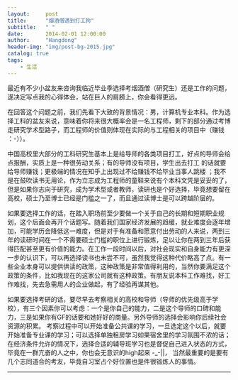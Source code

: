 ```yaml
---
layout:     post
title:      "烟酒僧遇到打工狗"
subtitle:   " "
date:       2014-02-01 12:00:00
author:     "Hangdong"
header-img: "img/post-bg-2015.jpg"
catalog: true
tags:
    - 生活
---
```


 最近有不少小盆友来咨询我临近毕业季选择考烟酒僧（研究生）还是工作的问题，遂决定写点我的心得体会，站在巨人的肩膀上，你会看得更远。

在回答这个问题之前，我们先看下大致的背景情况：男，计算机专业本科。作为选择工科的盆友来说，意味着你将来很大概率会是一名工程师，剩下的部分通过考博走研究学术型路子，而工程师的价值则体现在实际的与工程相关的项目中（赚钱 ：-））。

中国高校里大部分的工科研究生基本上是给导师的各类项目打工，好点的导师会给点报酬，实质上是一种很劳动关系；有的导师没有项目，学生出去打工 的话就要给导师赚钱；更极端的情况在知乎上出现过不给赚钱不给毕业当事人跳楼 ；我不是在鼓吹读书无用论，作为立志成为工程师的童鞋来说有个本科文凭是妥妥的了，但是如果你志向于研究，成为学术型或者教师，读研也是个好选择，毕竟想要留在高校，硕士乃至博士已经是门槛之一了，而且通过读博士是可以跨越阶层的。

如果要选择工作的话，在踏入职场前至少要做一个关于自己的长期和短期职业规划，这个后面会再开个话题写。随着我们国家经济发展的趋缓，就业难度会逐年增加，可能学历会降低这一难度，但是对于有准备和愿意付出劳动的人来说，两到三年的读研时间在一个不需要硕士门槛的职位上进行锻炼，足以让你在两到三年后获得匹配甚至更有价值的能力。在工作一段时间以后，对社会现实和自身能力有更深一步的认识下，可以再选择读书也未尝不可，虽然我觉得这种代价略高了点。有一些企业本身可以提供供读的政策，这种政策是非常值得利用的，当然你要满足这个政策的条件，比如我现在的这家公司就有这种政策。有朋友说本科工作难找，好工作难找，先去急需用人的企业做起，有了经验再谋其他。

如果要选择考研的话，要尽早去考察相关的高校和导师（导师的优先级高于学校），有三个因素你可以考虑：一个是你自己的能力，二是这个导师的口碑和能力，三是如果你有GF的话要和她好好的商量。另外导师的选择会影响你后续社会资源的积累。 考察过程中可以开始准备公共课的学习，一旦选定这个以后，就要开始准备专业课的学习；可以选择单独租房学习如果宿舍里的学习氛围不浓的话；在经济条件允许的情况下，选择合适的辅导班学习也是督促自己进入状态的方式，毕竟在一群亢奋的人之中，你也会无意识的high起来 -_-||， 当然最重要的是要有几个志同道合的考友，毕竟自习室占个好位置也是件很锻炼人的事情。

---


